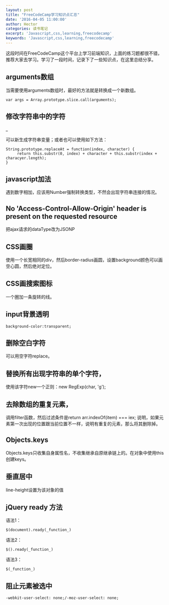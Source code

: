 ```yaml
---
layout: post
title: "FreeCodeCamp学习知识点汇总"
date: '2016-04-05 11:00:00'
author: Hector
categories: 读书笔记
excerpt: 'Javascript,css,learning,freecodecamp'
keywords: 'Javascript,css,learning,freecodecamp'
---
```


这段时间在FreeCodeCamp这个平台上学习前端知识，上面的练习题都很不错，推荐大家去学习。学习了一段时间，记录下了一些知识点，在这里总结分享。

## arguments数组
当需要使用arguments数组时，最好的方法就是转换成一个新数组。

    var args = Array.prototype.slice.call(arguments);

## 修改字符串中的字符

<!--more-->_

可以新生成字符串变量；或者也可以使用如下方法：

    String.prototype.replaceAt = function(index, character) {
         return this.substr(0, index) + character + this.substr(index + characyer.length);
    }

## javascript加法
遇到数字相加，应该用Number强制转换类型，不然会出现字符串连接的情况。

## No 'Access-Control-Allow-Origin' header is present on the requested resource
把ajax请求的dataType改为JSONP

## CSS画圈
使用一个长宽相同的div，然后border-radius画圆，设置background颜色可以画空心圆，然后绝对定位。

## CSS画搜索图标
一个圈加一条旋转的线。

## input背景透明
`background-color:transparent;`

## 删除空白字符
可以用空字符replace。

## 替换所有出现字符串的单个字符，
使用该字符new一个正则：new RegExp(char, 'g');

## 去除数组的重复元素，
调用filter函数，然后过滤条件是return arr.indexOf(item) === iex;
说明，如果元素第一次出现的位置跟当前位置不一样，说明有重复的元素，那么将其删除掉。

## Objects.keys
Objects.keys只收集自身属性名，不收集继承自原继承链上的。在对象中使用this创建keys。

## 垂直居中
line-height设置为该对象的值

## jQuery ready 方法
语法1：
    
    $(document).ready(_function_)

语法2：

    $().ready(_function_)

语法3：

    $(_function_)

## 阻止元素被选中

    -webkit-user-select: none;/-moz-user-select: none;

